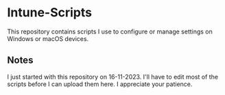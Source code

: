 # Intune-Scripts
This repository contains scripts I use to configure or manage settings on Windows or macOS devices.

## Notes
I just started with this repository on 16-11-2023. I'll have to edit most of the scripts before I can upload them here. I appreciate your patience.
